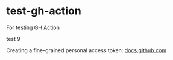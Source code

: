 # test-gh-action
For testing GH Action

test 9

Creating a fine-grained personal access token: [docs.github.com](https://docs.github.com/en/authentication/keeping-your-account-and-data-secure/managing-your-personal-access-tokens#creating-a-fine-grained-personal-access-token)